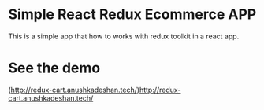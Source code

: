 # Simple React Redux Ecommerce APP
This is a simple app that how to works with redux toolkit in a react app.

# See the demo
(http://redux-cart.anushkadeshan.tech/)http://redux-cart.anushkadeshan.tech/
